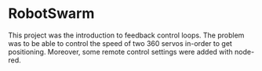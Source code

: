 # RobotSwarm
This project was the introduction to feedback control loops. The problem was to be able to control the speed of two 360 servos in-order to get positioning. Moreover, some remote control settings were added with node-red.
